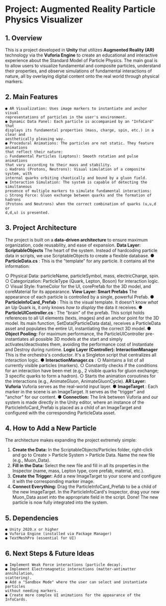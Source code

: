 # Project: Augmented Reality Particle Physics Visualizer

## 1. Overview

This is a project developed in **Unity** that utilizes **Augmented Reality (AR)** technology
via the **Vuforia Engine** to create an educational and interactive experience about the
Standard Model of Particle Physics.
The main goal is to allow users to visualize fundamental and composite particles,
understand their properties, and observe simulations of fundamental interactions of
nature, all by overlaying digital content onto the real world through physical markers.

## 2. Main Features

```
● AR Visualization: Uses image markers to instantiate and anchor visual
representations of particles in the user's environment.
● Dynamic Data Panel: Each particle is accompanied by an "InfoCard" that
displays its fundamental properties (mass, charge, spin, etc.) in a clear and
aesthetically pleasing way.
● Procedural Animations: The particles are not static. They feature animations
that reflect their nature:
○ Fundamental Particles (Leptons): Smooth rotation and pulse animations
that vary according to their mass and stability.
○ Hadrons (Protons, Neutrons): Visual simulation of a composite system, with
internal quarks orbiting chaotically and bound by a gluon field.
● Interaction Simulation: The system is capable of detecting the simultaneous
presence of multiple markers to simulate fundamental interactions:
○ Strong Force: Gluon exchange between quarks and the formation of hadrons
(Protons and Neutrons) when the correct combination of quarks (u,u,d or
d,d,u) is presented.
```
## 3. Project Architecture

The project is built on a **data-driven architecture** to ensure maximum organization,
code reusability, and ease of expansion.
**Data Layer: ScriptableObjects**
The heart of the system. Instead of hardcoding particle data in scripts, we use
ScriptableObjects to create a flexible database.
● **ParticleData.cs** : This is the "template" for any particle. It contains all the
information:


○ Physical Data: particleName, particleSymbol, mass, electricCharge, spin.
○ Categorization: ParticleType (Quark, Lepton, Boson) for interaction logic.
○ Visual Style: frameColor for the UI, corePrefab for the 3D model, and
coreMaterial for its appearance.
**View Layer: Smart Prefabs**
The appearance of each particle is controlled by a single, powerful Prefab.
● **ParticleInfoCard_Prefab** : This is the visual template. It doesn't know _what_ an Up
Quark is, it only knows _how to display_ the data it receives.
● **ParticleUIController.cs** : The "brain" of the prefab. This script holds references to
all UI elements (texts, images) and an anchor point for the 3D model. Its main
function, SetData(ParticleData data), receives a ParticleData asset and populates
the entire UI, instantiating the correct 3D model.
● **Object Pooling:** For maximum performance, the ParticleUIController
pre-instantiates all possible 3D models at the start and simply
activates/deactivates them, avoiding the performance cost of Instantiate and
Destroy during runtime.
**Logic Layer (Controller): InteractionManager**
This is the orchestra's conductor. It's a Singleton script that centralizes all interaction
logic.
● **InteractionManager.cs** :
○ Maintains a list of all currently visible particles (markers).
○ Constantly checks if the conditions for an interaction have been met (e.g., 2
visible quarks for gluon exchange; 3 specific quarks to form a hadron).
○ Starts the animation coroutines for the interactions (e.g., AnimateGluon,
AnimateGluonCycle).
**AR Layer: Vuforia**
Vuforia serves as the real-world input layer.
● **ImageTarget** : Each marker in the scene is an ImageTarget. It serves as the
"trigger" and "anchor" for our content.
● **Connection:** The link between Vuforia and our system is made directly in the
Unity editor, where an instance of the ParticleInfoCard_Prefab is placed as a child
of an ImageTarget and configured with the corresponding ParticleData asset.

## 4. How to Add a New Particle

The architecture makes expanding the project extremely simple:


1. **Create the Data:** In the ScriptableObjects/Particles folder, right-click and go to
    Create > Particle System > Particle Data. Name the new file (e.g., Muon_Data).
2. **Fill in the Data:** Select the new file and fill in all its properties in the Inspector
    (name, mass, Lepton type, core prefab, material, etc.).
3. **Create the Trigger:** Add a new ImageTarget to your scene and configure it with
    the corresponding marker image.
4. **Connect Everything:** Drag the ParticleInfoCard_Prefab to be a child of the new
    ImageTarget. In the ParticleInfoCard's Inspector, drag your new Muon_Data asset
    into the appropriate field in the script.
Done! The new particle is now fully integrated into the system.

## 5. Dependencies

```
● Unity 2020.x or higher
● Vuforia Engine (installed via Package Manager)
● TextMeshPro (essential for UI)
```
## 6. Next Steps & Future Ideas

```
● Implement Weak Force interactions (particle decay).
● Implement Electromagnetic interactions (matter-antimatter annihilation,
scattering).
● Add a "Sandbox Mode" where the user can select and instantiate particles
without needing markers.
● Create more complex UI animations for the appearance of the InfoCards.
```

